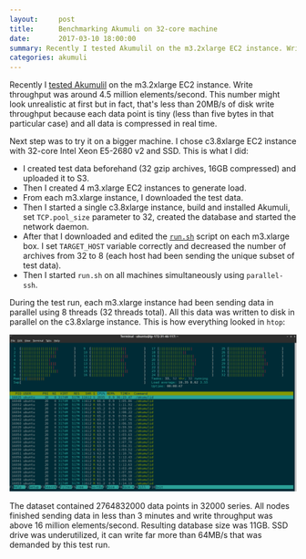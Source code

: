 ```yaml
---
layout:     post
title:      Benchmarking Akumuli on 32-core machine
date:       2017-03-10 18:00:00
summary: Recently I tested Akumulil on the m3.2xlarge EC2 instance. Write throughput was ...
categories: akumuli
---
```


Recently I [tested Akumulil](http://akumuli.org/akumuli/2017/02/13/benchmark/) on the m3.2xlarge EC2 instance. Write throughput was around 4.5 million elements/second. This number might look unrealistic at first but in fact, that's less than 20MB/s of disk write throughput because each data point is tiny (less than five bytes in that particular case) and all data is compressed in real time.

Next step was to try it on a bigger machine. I chose c3.8xlarge EC2 instance with 32-core Intel Xeon E5-2680 v2 and SSD. This is what I did:

- I created test data beforehand (32 gzip archives, 16GB compressed) and uploaded it to S3.
- Then I created 4 m3.xlarge EC2 instances to generate load.
- From each m3.xlarge instance, I downloaded the test data.
- Then I started a single c3.8xlarge instance, build and installed Akumuli, set `TCP.pool_size` parameter to 32, created the database and started the network daemon.
- After that I downloaded and edited the [`run.sh`](https://github.com/akumuli/test_input_generator/blob/master/run.sh) script on each m3.xlarge box. I set `TARGET_HOST` variable correctly and decreased the number of archives from 32 to 8 (each host had been sending the unique subset of test data).
- Then I started `run.sh` on all machines simultaneously using `parallel-ssh`.

During the test run, each m3.xlarge instance had been sending data in parallel using 8 threads (32 threads total).  All this data was written to disk in parallel on the c3.8xlarge instance. This is how everything looked in `htop`:

![c3.8xlarge htop](/images/32corerun.png)

The dataset contained 2764832000 data points in 32000 series.
All nodes finished sending data in less than 3 minutes and write throughput was above 16 million elements/second. Resulting database size was 11GB. SSD drive was underutilized, it can write far more than 64MB/s that was demanded by this test run.
